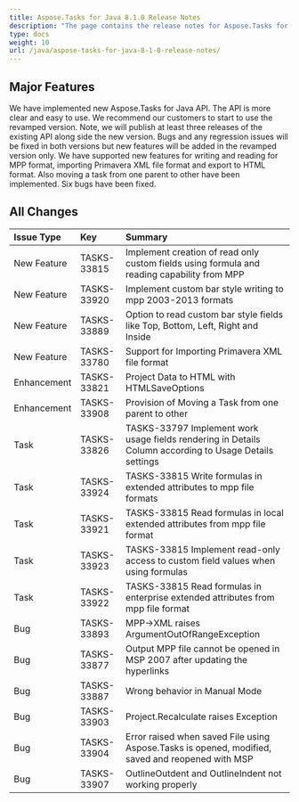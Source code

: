 ```yaml
---
title: Aspose.Tasks for Java 8.1.0 Release Notes
description: "The page contains the release notes for Aspose.Tasks for Java 8.1.0."
type: docs
weight: 10
url: /java/aspose-tasks-for-java-8-1-0-release-notes/
---
```


## **Major Features**
We have implemented new Aspose.Tasks for Java API. The API is more clear and easy to use. We recommend our customers to start to use the revamped 
version. Note, we will publish at least three releases of the existing API along side the new version. Bugs and any regression issues will be fixed in both versions but new features will be added in the revamped version only. We have supported new features for writing and reading for MPP format, importing Primavera XML file format and export to HTML format. Also moving a task from one parent to other have been implemented. Six bugs have been fixed.

## **All Changes**
|**Issue Type** |**Key** |**Summary** |
| :- | :- | :- |
|New Feature |TASKS-33815 |Implement creation of read only custom fields using formula and reading capability from MPP |
|New Feature |TASKS-33920 |Implement custom bar style writing to mpp 2003-2013 formats |
|New Feature |TASKS-33889 |Option to read custom bar style fields like Top, Bottom, Left, Right and Inside |
|New Feature |TASKS-33780 |Support for Importing Primavera XML file format |
|Enhancement |TASKS-33821 |Project Data to HTML with HTMLSaveOptions |
|Enhancement |TASKS-33908 |Provision of Moving a Task from one parent to other |
|Task |TASKS-33826 |TASKS-33797 Implement work usage fields rendering in Details Column according to Usage Details settings |
|Task |TASKS-33924 |TASKS-33815 Write formulas in extended attributes to mpp file formats |
|Task |TASKS-33921 |TASKS-33815 Read formulas in local extended attributes from mpp file format |
|Task |TASKS-33923 |TASKS-33815 Implement read-only access to custom field values when using formulas |
|Task |TASKS-33922 |TASKS-33815 Read formulas in enterprise extended attributes from mpp file format |
|Bug |TASKS-33893 |MPP->XML raises ArgumentOutOfRangeException |
|Bug |TASKS-33877 |Output MPP file cannot be opened in MSP 2007 after updating the hyperlinks |
|Bug |TASKS-33887 |Wrong behavior in Manual Mode |
|Bug |TASKS-33903 |Project.Recalculate raises Exception |
|Bug |TASKS-33904 |Error raised when saved File using Aspose.Tasks is opened, modified, saved and reopened with MSP |
|Bug |TASKS-33907 |OutlineOutdent and OutlineIndent not working properly |
